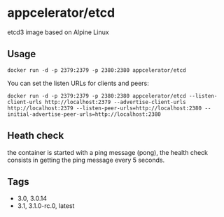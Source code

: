 # appcelerator/etcd

etcd3 image based on Alpine Linux

## Usage

    docker run -d -p 2379:2379 -p 2380:2380 appcelerator/etcd

You can set the listen URLs for clients and peers:

    docker run -d -p 2379:2379 -p 2380:2380 appcelerator/etcd --listen-client-urls http://localhost:2379 --advertise-client-urls http://localhost:2379 --listen-peer-urls=http://localhost:2380 --initial-advertise-peer-urls=http://localhost:2380

## Heath check

the container is started with a ping message (pong), the health check consists in getting the ping message every 5 seconds.

## Tags

- 3.0, 3.0.14
- 3.1, 3.1.0-rc.0, latest
